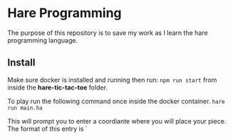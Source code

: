 # Hare Programming
The purpose of this repository is to save my work as I learn the hare programming language.

## Install

Make sure docker is installed and running then run: `npm run start` from inside the **hare-tic-tac-toe** folder.

To play run the following command once inside the docker container. `hare run main.ha`

This will prompt you to enter a coordiante where you will place your piece. The format of this entry is `

